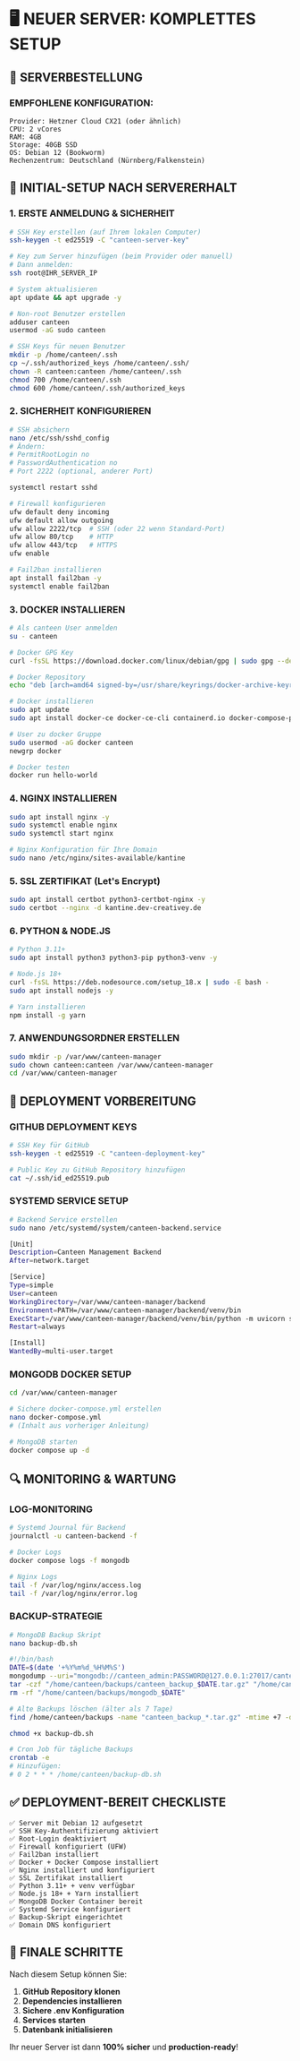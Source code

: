 # 🖥️ NEUER SERVER: KOMPLETTES SETUP

## 🎯 SERVERBESTELLUNG

### **EMPFOHLENE KONFIGURATION:**
```
Provider: Hetzner Cloud CX21 (oder ähnlich)
CPU: 2 vCores
RAM: 4GB
Storage: 40GB SSD
OS: Debian 12 (Bookworm)
Rechenzentrum: Deutschland (Nürnberg/Falkenstein)
```

## 🔧 INITIAL-SETUP NACH SERVERERHALT

### **1. ERSTE ANMELDUNG & SICHERHEIT**
```bash
# SSH Key erstellen (auf Ihrem lokalen Computer)
ssh-keygen -t ed25519 -C "canteen-server-key"

# Key zum Server hinzufügen (beim Provider oder manuell)
# Dann anmelden:
ssh root@IHR_SERVER_IP

# System aktualisieren
apt update && apt upgrade -y

# Non-root Benutzer erstellen
adduser canteen
usermod -aG sudo canteen

# SSH Keys für neuen Benutzer
mkdir -p /home/canteen/.ssh
cp ~/.ssh/authorized_keys /home/canteen/.ssh/
chown -R canteen:canteen /home/canteen/.ssh
chmod 700 /home/canteen/.ssh
chmod 600 /home/canteen/.ssh/authorized_keys
```

### **2. SICHERHEIT KONFIGURIEREN**
```bash
# SSH absichern
nano /etc/ssh/sshd_config
# Ändern:
# PermitRootLogin no
# PasswordAuthentication no
# Port 2222 (optional, anderer Port)

systemctl restart sshd

# Firewall konfigurieren
ufw default deny incoming
ufw default allow outgoing
ufw allow 2222/tcp  # SSH (oder 22 wenn Standard-Port)
ufw allow 80/tcp    # HTTP
ufw allow 443/tcp   # HTTPS
ufw enable

# Fail2ban installieren
apt install fail2ban -y
systemctl enable fail2ban
```

### **3. DOCKER INSTALLIEREN**
```bash
# Als canteen User anmelden
su - canteen

# Docker GPG Key
curl -fsSL https://download.docker.com/linux/debian/gpg | sudo gpg --dearmor -o /usr/share/keyrings/docker-archive-keyring.gpg

# Docker Repository
echo "deb [arch=amd64 signed-by=/usr/share/keyrings/docker-archive-keyring.gpg] https://download.docker.com/linux/debian $(lsb_release -cs) stable" | sudo tee /etc/apt/sources.list.d/docker.list > /dev/null

# Docker installieren
sudo apt update
sudo apt install docker-ce docker-ce-cli containerd.io docker-compose-plugin -y

# User zu docker Gruppe
sudo usermod -aG docker canteen
newgrp docker

# Docker testen
docker run hello-world
```

### **4. NGINX INSTALLIEREN**
```bash
sudo apt install nginx -y
sudo systemctl enable nginx
sudo systemctl start nginx

# Nginx Konfiguration für Ihre Domain
sudo nano /etc/nginx/sites-available/kantine
```

### **5. SSL ZERTIFIKAT (Let's Encrypt)**
```bash
sudo apt install certbot python3-certbot-nginx -y
sudo certbot --nginx -d kantine.dev-creativey.de
```

### **6. PYTHON & NODE.JS**
```bash
# Python 3.11+
sudo apt install python3 python3-pip python3-venv -y

# Node.js 18+
curl -fsSL https://deb.nodesource.com/setup_18.x | sudo -E bash -
sudo apt install nodejs -y

# Yarn installieren
npm install -g yarn
```

### **7. ANWENDUNGSORDNER ERSTELLEN**
```bash
sudo mkdir -p /var/www/canteen-manager
sudo chown canteen:canteen /var/www/canteen-manager
cd /var/www/canteen-manager
```

## 🚀 DEPLOYMENT VORBEREITUNG

### **GITHUB DEPLOYMENT KEYS**
```bash
# SSH Key für GitHub
ssh-keygen -t ed25519 -C "canteen-deployment-key"

# Public Key zu GitHub Repository hinzufügen
cat ~/.ssh/id_ed25519.pub
```

### **SYSTEMD SERVICE SETUP**
```bash
# Backend Service erstellen
sudo nano /etc/systemd/system/canteen-backend.service

[Unit]
Description=Canteen Management Backend
After=network.target

[Service]
Type=simple
User=canteen
WorkingDirectory=/var/www/canteen-manager/backend
Environment=PATH=/var/www/canteen-manager/backend/venv/bin
ExecStart=/var/www/canteen-manager/backend/venv/bin/python -m uvicorn server:app --host 0.0.0.0 --port 8001
Restart=always

[Install]
WantedBy=multi-user.target
```

### **MONGODB DOCKER SETUP**
```bash
cd /var/www/canteen-manager

# Sichere docker-compose.yml erstellen
nano docker-compose.yml
# (Inhalt aus vorheriger Anleitung)

# MongoDB starten
docker compose up -d
```

## 🔍 MONITORING & WARTUNG

### **LOG-MONITORING**
```bash
# Systemd Journal für Backend
journalctl -u canteen-backend -f

# Docker Logs
docker compose logs -f mongodb

# Nginx Logs
tail -f /var/log/nginx/access.log
tail -f /var/log/nginx/error.log
```

### **BACKUP-STRATEGIE**
```bash
# MongoDB Backup Skript
nano backup-db.sh

#!/bin/bash
DATE=$(date '+%Y%m%d_%H%M%S')
mongodump --uri="mongodb://canteen_admin:PASSWORD@127.0.0.1:27017/canteen_db" --out="/home/canteen/backups/mongodb_$DATE"
tar -czf "/home/canteen/backups/canteen_backup_$DATE.tar.gz" "/home/canteen/backups/mongodb_$DATE"
rm -rf "/home/canteen/backups/mongodb_$DATE"

# Alte Backups löschen (älter als 7 Tage)
find /home/canteen/backups -name "canteen_backup_*.tar.gz" -mtime +7 -delete

chmod +x backup-db.sh

# Cron Job für tägliche Backups
crontab -e
# Hinzufügen:
# 0 2 * * * /home/canteen/backup-db.sh
```

## ✅ DEPLOYMENT-BEREIT CHECKLISTE

```
✅ Server mit Debian 12 aufgesetzt
✅ SSH Key-Authentifizierung aktiviert
✅ Root-Login deaktiviert
✅ Firewall konfiguriert (UFW)
✅ Fail2ban installiert
✅ Docker + Docker Compose installiert
✅ Nginx installiert und konfiguriert
✅ SSL Zertifikat installiert
✅ Python 3.11+ + venv verfügbar
✅ Node.js 18+ + Yarn installiert
✅ MongoDB Docker Container bereit
✅ Systemd Service konfiguriert
✅ Backup-Skript eingerichtet
✅ Domain DNS konfiguriert
```

## 🎯 FINALE SCHRITTE

Nach diesem Setup können Sie:
1. **GitHub Repository klonen**
2. **Dependencies installieren**
3. **Sichere .env Konfiguration**
4. **Services starten**
5. **Datenbank initialisieren**

Ihr neuer Server ist dann **100% sicher** und **production-ready**!